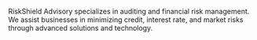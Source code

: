 RiskShield Advisory specializes in auditing and financial risk management. We assist businesses in minimizing credit, interest rate, and market risks through advanced solutions and technology.
